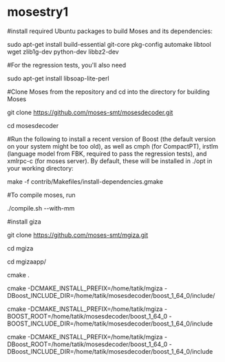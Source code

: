 # mosestry1
#install required Ubuntu packages to build Moses and its dependencies:

sudo apt-get install build-essential git-core pkg-config automake libtool wget zlib1g-dev python-dev libbz2-dev

#For the regression tests, you'll also need

sudo apt-get install libsoap-lite-perl

#Clone Moses from the repository and cd into the directory for building Moses

git clone https://github.com/moses-smt/mosesdecoder.git

cd mosesdecoder

#Run the following to install a recent version of Boost (the default version on your system might be too old), as well as cmph (for CompactPT), irstlm (language model from FBK, required to pass the regression tests), and xmlrpc-c (for moses server). By default, these will be installed in ./opt in your working directory:

make -f contrib/Makefiles/install-dependencies.gmake

#To compile moses, run

./compile.sh --with-mm

#install giza

git clone https://github.com/moses-smt/mgiza.git

cd mgiza

cd mgizaapp/

cmake .

cmake -DCMAKE_INSTALL_PREFIX=/home/tatik/mgiza -DBoost_INCLUDE_DIR=/home/tatik/mosesdecoder/boost_1_64_0/include/ 

cmake -DCMAKE_INSTALL_PREFIX=/home/tatik/mgiza -BOOST_ROOT=/home/tatik/mosesdecoder/boost_1_64_0 -BOOST_INCLUDE_DIR=/home/tatik/mosesdecoder/boost_1_64_0/include 

cmake -DCMAKE_INSTALL_PREFIX=/home/tatik/mgiza -DBoost_ROOT=/home/tatik/mosesdecoder/boost_1_64_0 -DBoost_INCLUDE_DIR=/home/tatik/mosesdecoder/boost_1_64_0/include 
